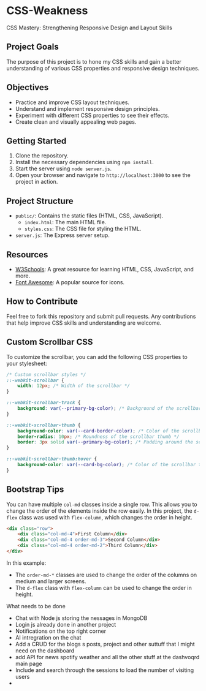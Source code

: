 # CSS-Weakness
CSS Mastery: Strengthening Responsive Design and Layout Skills

## Project Goals
The purpose of this project is to hone my CSS skills and gain a better understanding of various CSS properties and responsive design techniques.

## Objectives
- Practice and improve CSS layout techniques.
- Understand and implement responsive design principles.
- Experiment with different CSS properties to see their effects.
- Create clean and visually appealing web pages.

## Getting Started
1. Clone the repository.
2. Install the necessary dependencies using `npm install`.
3. Start the server using `node server.js`.
4. Open your browser and navigate to `http://localhost:3000` to see the project in action.

## Project Structure
- `public/`: Contains the static files (HTML, CSS, JavaScript).
  - `index.html`: The main HTML file.
  - `styles.css`: The CSS file for styling the HTML.
- `server.js`: The Express server setup.

## Resources
- [W3Schools](https://www.w3schools.com/): A great resource for learning HTML, CSS, JavaScript, and more.
- [Font Awesome](https://fontawesome.com/): A popular source for icons.

## How to Contribute
Feel free to fork this repository and submit pull requests. Any contributions that help improve CSS skills and understanding are welcome.

## Custom Scrollbar CSS
To customize the scrollbar, you can add the following CSS properties to your stylesheet:

```css
/* Custom scrollbar styles */
::-webkit-scrollbar {
    width: 12px; /* Width of the scrollbar */
}

::-webkit-scrollbar-track {
    background: var(--primary-bg-color); /* Background of the scrollbar track */
}

::-webkit-scrollbar-thumb {
    background-color: var(--card-border-color); /* Color of the scrollbar thumb */
    border-radius: 10px; /* Roundness of the scrollbar thumb */
    border: 3px solid var(--primary-bg-color); /* Padding around the scrollbar thumb */
}

::-webkit-scrollbar-thumb:hover {
    background-color: var(--card-bg-color); /* Color of the scrollbar thumb on hover */
}
```

## Bootstrap Tips
You can have multiple `col-md` classes inside a single row. This allows you to change the order of the elements inside the row easily. In this project, the `d-flex` class was used with `flex-column`, which changes the order in height.

```html
<div class="row">
    <div class="col-md-4">First Column</div>
    <div class="col-md-4 order-md-3">Second Column</div>
    <div class="col-md-4 order-md-2">Third Column</div>
</div>
```

In this example:
- The `order-md-*` classes are used to change the order of the columns on medium and larger screens.
- The `d-flex` class with `flex-column` can be used to change the order in height.


What needs to be done

- Chat with Node js storing the nessages in MongoDB
- Login js already done in another project
- Notifications on the top right corner
- AI intregration on the chat
- Add a CRUD for the blogs  s posts, project and other suttuff that I might need on the dashboard
- add API for news spotify weather and all the other stuff at the dashvoqrd main page
- Include and search through the sessions to load the number of visiting users
- 

